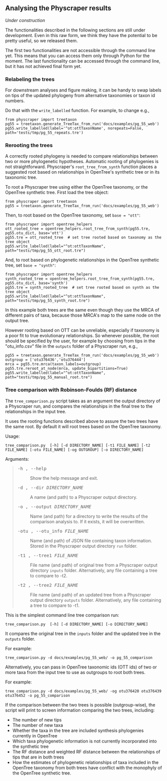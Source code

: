 ## Analysing the Physcraper results

*Under construction*

The functionalities described in the following sections are still under development.
Even in this raw form, we think they have the potential to be pretty useful, so
we released them.

The first two functionalities are not accessible through the command line yet.
This means that you can access them only through Python for the moment.
The last functionality can be accessed through the command line, but it has not
achieved final form yet.

### Relabeling the trees

For downstream analyses and figure making, it can be handy to swap labels on tips of
the updated phylogeny from alternative taxonomies or taxon id numbers.

Do that with the `write_labelled` function. For example, to change  e.g.,

    from physcraper import treetaxon
    pg55 = treetaxon.generate_TreeTax_from_run('docs/examples/pg_55_web')
    pg55.write_labelled(label='^ot:ottTaxonName', norepeats=False, path='tests/tmp/pg_55_repeats.tre')

### Rerooting the trees

A correctly rooted phylogeny is needed to compare relationships between two or more phylogenetic hypotheses.
Automatic rooting of phylogenies is not straightforward. Physcraper's `root_tree_from_synth` function places a suggested root based on relationships in OpenTree's synthetic tree or in its taxonomic tree.

To root a Physcraper tree using either the OpenTree taxonomy, or the OpenTree synthetic tree.
First load the tree object:

    from physcraper import treetaxon
    pg55 = treetaxon.generate_TreeTax_from_run('docs/examples/pg_55_web')

Then, to root based on the OpenTree taxonomy, set `base = "ott"`:

    from physcraper import opentree_helpers
    ott_rooted_tree = opentree_helpers.root_tree_from_synth(pg55.tre, pg55.otu_dict, base='ott')
    pg55.tre = ott_rooted_tree  # set tree rooted based on taxonomy as the tree object
    pg55.write_labelled(label="^ot:ottTaxonName", path="tests/tmp/pg_55_ott_root.tre")


And, to root based on phylogenetic relationships in the OpenTree synthetic tree, set `base = "synth"`:

    from physcraper import opentree_helpers
    synth_rooted_tree = opentree_helpers.root_tree_from_synth(pg55.tre, pg55.otu_dict, base='synth')
    pg55.tre = synth_rooted_tree  # set tree rooted based on synth as the tree object
    pg55.write_labelled(label="^ot:ottTaxonName", path="tests/tmp/pg_55_synth_root.tre")


In this example both trees are the same even though they use the MRCA of different pairs of taxa, because those MRCA's map to the same node on the output tree.

However rooting based on OTT can be unreliable, especially if taxonomy is a poor fit to true evolutionary relationships.
So whenever possible, the root should be specified by the user, for example by choosing from tips in the "otu_info.csv" file in the `outputs` folder of a Physcraper run, e.g.,

    pg55 = treetaxon.generate_TreeTax_from_run('docs/examples/pg_55_web')
    outgroup = ['otu376436','otu376444']
    mrca = pg55.tre.mrca(taxon_labels=outgroup)
    pg55.tre.reroot_at_node(mrca, update_bipartitions=True)
    pg55.write_labelled(label="^ot:ottTaxonName", path="tests/tmp/pg_55_manual_root.tre")


### Tree comparison with Robinson-Foulds (RF) distance

The `tree_comparison.py` script takes as an argument the output directory of a Physcraper run,
and compares the relationships in the final tree to the relationships in the input tree.

It uses the rooting functions described above to assure the two trees have the same root.
By default it will root trees based on the OpenTree taxonomy.

Usage:

    tree_comparison.py  [-h] [-d DIRECTORY_NAME] [-t1 FILE_NAME] [-t2 FILE_NAME] [-otu FILE_NAME] [-og OUTGROUP] [-o DIRECTORY_NAME]

Arguments:

<blockquote>
<div><dl class="option-list">
<dt><kbd><span class="option">-h </span>, <span class="option">--help </span></kbd></dt>
<dd><p>Show the help message and exit.</p>
</dd>
<dt><kbd><span class="option">-d </span>, <span class="option">--dir <var>DIRECTORY_NAME</var></span></kbd></dt>
<dd><p>A name (and path) to a Physcraper output directory.</p>
</dd>
<dt><kbd><span class="option">-o </span>, <span class="option">--output <var>DIRECTORY_NAME</var></span></kbd></dt>
<dd><p>Name (and path) for a directory to write the results of the comparison analysis to. If it exists, it will be overwritten.</p>
</dd>
<dt><kbd><span class="option">-otu </span>, <span class="option">--otu_info <var>FILE_NAME</var></span></kbd></dt>
<dd><p>Name (and path) of JSON file containing taxon information. Stored in the Physcraper output directory <code class="docutils literal notranslate"><span class="pre">run</span></code> folder.</p>
</dd>
<dt><kbd><span class="option">-t1 </span>, <span class="option">--tree1 <var>FILE_NAME</var></span></kbd></dt>
<dd><p>File name (and path) of original tree from a Physcraper output directory <code class="docutils literal notranslate"><span class="pre">inputs</span></code> folder. Alternatively, any file containing a tree to compare to -t2.</p>
</dd>
<dt><kbd><span class="option">-t2 </span>, <span class="option">--tree2 <var>FILE_NAME</var></span></kbd></dt>
<dd><p>File name (and path) of an updated tree from a Physcraper output directory <code class="docutils literal notranslate"><span class="pre">outputs</span></code> folder. Alternatively, any file containing a tree to compare to -t1.</p>
</dd>
</dl>
</div></blockquote>



This is the simplest command line tree comparison run:

    tree_comparison.py  [-h] [-d DIRECTORY_NAME] [-o DIRECTORY_NAME]

It compares the original tree in the `inputs` folder and the updated tree in the `outputs` folder.

For example:

    tree_comparison.py -d docs/examples/pg_55_web/ -o pg_55_comparison


Alternatively, you can pass in OpenTree taxonomic ids (OTT ids) of two or more taxa from the input tree to use as outgroups to root both trees.

For example:

    tree_comparison.py -d docs/examples/pg_55_web/ -og otu376420 otu376439 otu376452 -o pg_55_comparison

If the comparison between the two trees is possible (outgroup-wise), the script will print to screen information comparing the two trees, including:

* The number of new tips
* The number of new taxa
* Whether the taxa in the tree are included synthesis phylogenies currently in OpenTree
* Which taxa phylogenetic information is not currently incorporated into the synthetic tree
* The RF distance and weighted RF distance between the relationships of tips that are in both trees
* How the estimates of phylogenetic relationships of taxa included in the OpenTree taxonomy from both trees have conflict with the monophyly of the OpenTree synthetic tree.

